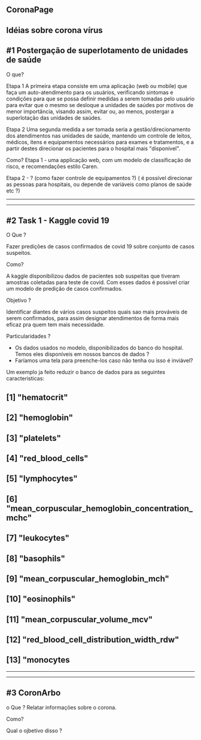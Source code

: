 
CoronaPage
---

Idéias sobre corona vírus
---

#1 Postergação de superlotamento de unidades de saúde
---

O que?

Etapa 1
A primeira etapa consiste em uma aplicação (web ou mobile) que faça um auto-atendimento para os usuários, verificando sintomas e condições para que se possa definir medidas a serem tomadas pelo usuário para evitar que o mesmo se desloque a unidades de saúdes por motivos de menor importância, visando assim, evitar ou, ao menos, postergar a superlotação das unidades de saúdes.

Etapa 2
Uma segunda medida a ser tomada seria a gestão/direcionamento dos atendimentos nas unidades de saúde, mantendo um controle de leitos, médicos, itens e equipamentos necessários para exames e tratamentos, e a partir destes direcionar os pacientes para o hospital mais "disponível".

Como?
Etapa 1 - uma applicação web, com um modelo de classificação de risco, e recomendações estilo Caren.

Etapa 2 - ? (como fazer controle de equipamentos ?) 
            ( é possível direcionar as pessoas para hospitais, ou depende de variáveis como planos de saúde etc ?)


---
---

#2 Task 1 - Kaggle covid 19
---

O Que ? 

Fazer predições de casos confirmados de covid 19 sobre conjunto de casos suspeitos.

Como?

A kaggle disponibilizou dados de pacientes sob suspeitas que tiveram amostras coletadas para teste de covid.
Com esses dados é possivel criar um modelo de predição de casos confirmados.

Objetivo ? 

Identificar diantes de vários casos suspeitos quais sao mais prováveis de serem confirmados, para assim designar atendimentos de forma mais eficaz pra quem tem mais necessidade.

Particularidades ? 

- Os dados usados no modelo, disponibilizados do banco do hospital. Temos eles disponíveis em nossos bancos de dados ? 
- Faríamos uma tela para preenche-los caso não tenha ou isso é inviável?

Um exemplo ja feito reduzir o banco de dados para as seguintes caracteristicas:

##  [1] "hematocrit"                                    
##  [2] "hemoglobin"                                    
##  [3] "platelets"                                     
##  [4] "red_blood_cells"                               
##  [5] "lymphocytes"                                   
##  [6] "mean_corpuscular_hemoglobin_concentration_mchc"
##  [7] "leukocytes"                                    
##  [8] "basophils"                                     
##  [9] "mean_corpuscular_hemoglobin_mch"               
## [10] "eosinophils"                                   
## [11] "mean_corpuscular_volume_mcv"                   
## [12] "red_blood_cell_distribution_width_rdw"         
## [13] "monocytes


---
---

#3 CoronArbo
---

o Que ? 
Relatar informações sobre o corona.

Como?

Qual o ojbetivo disso ? 


